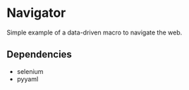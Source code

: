 # Navigator

Simple example of a data-driven macro to navigate the web.

## Dependencies

- selenium
- pyyaml